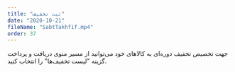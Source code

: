 ```yaml
---
title: "ثبت تخفیف"
date: "2020-10-21"
fileName: "SabtTakhfif.mp4"
order: 37
---
```


جهت تخصیص تخفیف دوره‌ای به کالاهای خود می‌توانید از مسیر منوی دریافت و پرداخت گزینه "لیست تخفیف‌ها" را انتخاب کنید.

